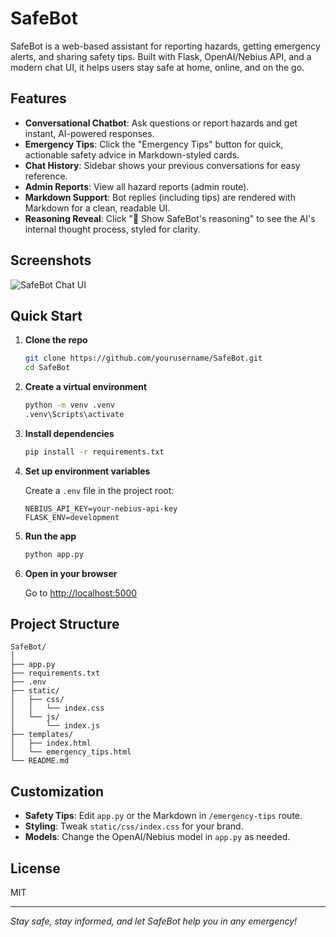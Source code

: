 # SafeBot

SafeBot is a web-based assistant for reporting hazards, getting emergency alerts, and sharing safety tips. Built with Flask, OpenAI/Nebius API, and a modern chat UI, it helps users stay safe at home, online, and on the go.

## Features

- **Conversational Chatbot**: Ask questions or report hazards and get instant, AI-powered responses.
- **Emergency Tips**: Click the "Emergency Tips" button for quick, actionable safety advice in Markdown-styled cards.
- **Chat History**: Sidebar shows your previous conversations for easy reference.
- **Admin Reports**: View all hazard reports (admin route).
- **Markdown Support**: Bot replies (including tips) are rendered with Markdown for a clean, readable UI.
- **Reasoning Reveal**: Click "🤔 Show SafeBot's reasoning" to see the AI's internal thought process, styled for clarity.

## Screenshots

![SafeBot Chat UI](screenshot.png)

## Quick Start

1. **Clone the repo**

   ```sh
   git clone https://github.com/yourusername/SafeBot.git
   cd SafeBot
   ```

2. **Create a virtual environment**

   ```sh
   python -m venv .venv
   .venv\Scripts\activate
   ```

3. **Install dependencies**

   ```sh
   pip install -r requirements.txt
   ```

4. **Set up environment variables**

   Create a `.env` file in the project root:

   ```
   NEBIUS_API_KEY=your-nebius-api-key
   FLASK_ENV=development
   ```

5. **Run the app**

   ```sh
   python app.py
   ```

6. **Open in your browser**

   Go to [http://localhost:5000](http://localhost:5000)

## Project Structure

```
SafeBot/
│
├── app.py
├── requirements.txt
├── .env
├── static/
│   ├── css/
│   │   └── index.css
│   └── js/
│       └── index.js
├── templates/
│   ├── index.html
│   └── emergency_tips.html
└── README.md
```

## Customization

- **Safety Tips**: Edit `app.py` or the Markdown in `/emergency-tips` route.
- **Styling**: Tweak `static/css/index.css` for your brand.
- **Models**: Change the OpenAI/Nebius model in `app.py` as needed.

## License

MIT

---

_Stay safe, stay informed, and let SafeBot help you in any emergency!_
